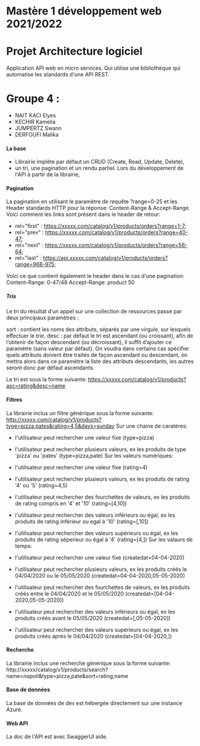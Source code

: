 # Mastère 1 développement web 2021/2022
# Projet Architecture logiciel

Application API web en micro services. Qui utilise une bibliothèque qui automatise les standards d'une API REST.

# Groupe 4 :
* NAIT KACI Elyes
* KECHIR Kamelia 
* JUMPERTZ Swann
* DERFOUFI Malika

#### La base
* Librairie impléte par défaut un CRUD (Create, Read, Update, Delete),  
* un tri, une pagination et un rendu partiel. Lors du développement de l'API à partir de la librairie, 

#### Pagination
La pagination en utilisant le paramètre de requête ?range=0-25 et les Header standards HTTP pour la réponse: Content-Range & Accept-Range. Voici comment les links sont présent dans le header de retour: 
* rel="first" : https://xxxxx.com/catalog/v1/products/orders?range=1-7; 
* rel="prev" : https://xxxxx.com/catalog/v1/products/orders?range=40-47; 
* rel="next" : https://xxxxx.com/catalog/v1/products/orders?range=56-64; 
* rel="last" : https://api.xxxxx.com/catalog/v1/products/orders?range=968-975; 

Voici ce que contient également le header dans le cas d'une pagination: Content-Range: 0-47/48 Accept-Range: product 50

##### Tris
Le tri du résultat d’un appel sur une collection de ressources passe par deux principaux paramètres :

sort : contient les noms des attributs, séparés par une virgule, sur lesquels effectuer le trie. desc : par défaut le tri est ascendant (ou croissant), afin de l’obtenir de façon descendant (ou décroissant), il suffit d’ajouter ce paramètre (sans valeur par défaut). On voudra dans certains cas spécifier quels attributs doivent être traités de façon ascendant ou descendant, on mettra alors dans ce paramètre la liste des attributs descendants, les autres seront donc par défaut ascendants.

Le tri est sous la forme suivante: https://xxxxx.com/catalog/v1/products?asc=rating&desc=name

#### Filtres
La librairie inclus un filtre générique sous la forme suivante: http://xxxxx.com/catalog/v1/products?type=pizza,pates&rating=4,5&days=sunday Sur une chaine de caratères:

* l'utilisateur peut rechercher une valeur fixe (type=pizza)
* l'utilisateur peut rechercher plusieurs valeurs, ex les produits de type 'pizza' ou 'pates' (type=pizza,pate)
Sur les valeurs numériques:

* l'utilisateur peut rechercher une valeur fixe (rating=4)
* l'utilisateur peut rechercher plusieurs valeurs, ex les produits de rating '4' ou '5' (rating=4,5)
* l'utilisateur peut rechercher des fourchettes de valeurs, ex les produits de rating compris en '4' et '10' (rating=[4,10])
* l'utilisateur peut rechercher des valeurs inférieurs ou égal, ex les produits de rating inférieur ou egal à '10' (rating=[,10])
* l'utilisateur peut rechercher des valeurs supérieurs ou égal, ex les produits de rating séperieur ou égal à '4' (rating=[4,])
Sur les valaurs de temps:

* l'utilisateur peut rechercher une valeur fixe (createdat=04-04-2020)
* l'utilisateur peut rechercher plusieurs valeurs, ex les produits créés le 04/04/2020 ou le 05/05/2020 (createdat=04-04-2020,05-05-2020)
* l'utilisateur peut rechercher des fourchettes de valeurs, ex les produits créés entre le 04/04/2020 et le 05/05/2020 (createdat=[04-04-2020,05-05-2020])
* l'utilisateur peut rechercher des valeurs inférieurs ou égal, ex les produits créés avant le 05/05/2020 (createdat=[,05-05-2020])
* l'utilisateur peut rechercher des valeurs supérieurs ou égal, ex les produits créés après le 04/04/2020 (createdat=[04-04-2020,])

#### Recherche
La librairie inclus une recherche générique sous la forme suivante: http://xxxxx/catalog/v1/products/search?name=*napoli*&type=pizza,pate&sort=rating,name

#### Base de données
La base de données de dev est hébergée directement sur une instance Azure.

#### Web API
La doc de l'API est avec SwaggerUI aide.
